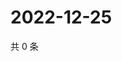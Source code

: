 # 2022-12-25

共 0 条

<!-- BEGIN WEIBO -->
<!-- 最后更新时间 Sun Dec 25 2022 03:10:15 GMT+0800 (China Standard Time) -->

<!-- END WEIBO -->
